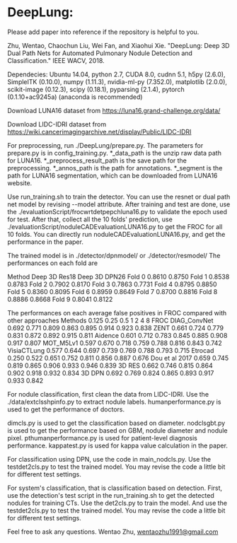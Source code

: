 # DeepLung:

Please add paper into reference if the repository is helpful to you.

Zhu, Wentao, Chaochun Liu, Wei Fan, and Xiaohui Xie. "DeepLung: Deep 3D Dual Path Nets for Automated Pulmonary Nodule Detection and Classification." IEEE WACV, 2018.

Dependecies: Ubuntu 14.04, python 2.7, CUDA 8.0, cudnn 5.1, h5py (2.6.0), SimpleITK (0.10.0), numpy (1.11.3), nvidia-ml-py (7.352.0), matplotlib (2.0.0), scikit-image (0.12.3), scipy (0.18.1), pyparsing (2.1.4), pytorch (0.1.10+ac9245a) (anaconda is recommended)

Download LUNA16 dataset from https://luna16.grand-challenge.org/data/

Download LIDC-IDRI dataset from https://wiki.cancerimagingarchive.net/display/Public/LIDC-IDRI

For preprocessing, run ./DeepLung/prepare.py. The parameters for prepare.py is in config_training.py. *_data_path is the unzip raw data path for LUNA16. *_preprocess_result_path is the save path for the preprocessing. *_annos_path is the path for annotations. *_segment is the path for LUNA16 segmentation, which can be downloaded from LUNA16 website.

Use run_training.sh to train the detector. You can use the resnet or dual path net model by revising --model attribute. After training and test are done, use the ./evaluationScript/frocwrtdetpepchluna16.py to validate the epoch used for test. After that, collect all the 10 folds' prediction, use ./evaluationScript/noduleCADEvaluationLUNA16.py to get the FROC for all 10 folds. You can directly run noduleCADEvaluationLUNA16.py, and get the performance in the paper.

The trained model is in ./detector/dpnmodel/ or ./detector/resmodel/
The performances on each fold are

Method	Deep 3D Res18	Deep 3D DPN26
Fold 0	0.8610	      0.8750
Fold 1	0.8538	      0.8783
Fold 2	0.7902      	0.8170
Fold 3	0.7863      	0.7731
Fold 4	0.8795	      0.8850
Fold 5	0.8360  	    0.8095
Fold 6	0.8959  	    0.8649
Fold 7	0.8700      	0.8816
Fold 8	0.8886	      0.8668
Fold 9	0.8041    	  0.8122

The performances on each average false positives in FROC compared with other approaches
Methods         0.125 0.25  0.5 1 2 4 8 FROC
DIAG_ConvNet    0.692 0.771 0.809 0.863 0.895 0.914 0.923 0.838
ZENT            0.661 0.724 0.779 0.831 0.872 0.892 0.915 0.811
Aidence         0.601 0.712 0.783 0.845 0.885 0.908 0.917 0.807
MOT_M5Lv1       0.597 0.670 0.718 0.759 0.788 0.816 0.843 0.742
VisiaCTLung     0.577 0.644 0.697 0.739 0.769 0.788 0.793 0.715
Etrocad         0.250 0.522 0.651 0.752 0.811 0.856 0.887 0.676
Dou et al 2017  0.659 0.745 0.819 0.865 0.906 0.933 0.946 0.839
3D RES          0.662 0.746 0.815 0.864 0.902 0.918 0.932 0.834
3D DPN          0.692 0.769 0.824 0.865 0.893 0.917 0.933 0.842

For nodule classification, first clean the data from LIDC-IDRI. Use the ./data/extclsshpinfo.py to extract nodule labels. humanperformance.py is used to get the performance of doctors. 

dimcls.py is used to get the classification based on diameter. nodclsgbt.py is used to get the performance based on GBM, nodule diameter and nodule pixel. pthumanperformance.py is used for patient-level diagnosis performance. kappatest.py is used for kappa value calculation in the paper.

For classification using DPN, use the code in main_nodcls.py. Use the testdet2cls.py to test the trained model. You may revise the code a little bit for different test settings.

For system's classification, that is classification based on detection. First, use the detection's test script in the run_training.sh to get the detected nodules for training CTs. Use the det2cls.py to train the model. And use the testdet2cls.py to test the trained model. You may revise the code a little bit for different test settings.

Feel free to ask any questions. Wentao Zhu, wentaozhu1991@gmail.com
